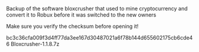 Backup of the software bloxcrusher that used to mine cryptocurrency and convert it to Robux before it was switched to the new owners

Make sure you verify the checksum before opening it!

bc3c36cfa009f3d4ff77da3ee167d30487021a6f78b144d655602175cb6cde46  Bloxcrusher-1.1.8.7z
